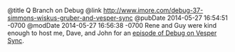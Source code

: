 @title Q Branch on Debug
@link http://www.imore.com/debug-37-simmons-wiskus-gruber-and-vesper-sync
@pubDate 2014-05-27 16:54:51 -0700
@modDate 2014-05-27 16:56:38 -0700
Rene and Guy were kind enough to host me, Dave, and John for an <a href="http://www.imore.com/debug-37-simmons-wiskus-gruber-and-vesper-sync">episode of Debug on Vesper Sync</a>.
